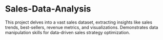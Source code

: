 # Sales-Data-Analysis
This project delves into a vast sales dataset, extracting insights like sales trends, best-sellers, revenue metrics, and visualizations. Demonstrates data manipulation skills for data-driven sales strategy optimization.
